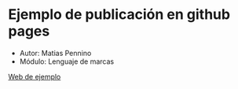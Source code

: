 # Ejemplo de publicación en github pages

* Autor: Matias Pennino
* Módulo: Lenguaje de marcas

[Web de ejemplo](Pennii.github.io/markdown)